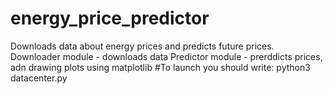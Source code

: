 # energy_price_predictor
Downloads data about energy prices and predicts future prices.
Downloader module - downloads data
Predictor module - prerddicts prices, adn drawing plots using matplotlib
#To launch you should write:
python3 datacenter.py
